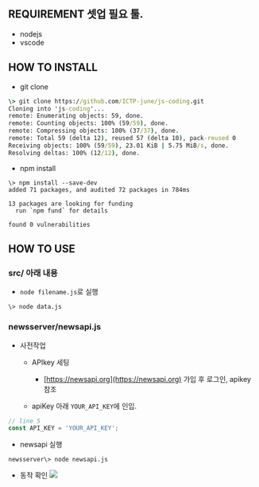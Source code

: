 ## REQUIREMENT 셋업 필요 툴.

- nodejs
- vscode

## HOW TO INSTALL

- git clone
```cmd
\> git clone https://github.com/ICTP-june/js-coding.git
Cloning into 'js-coding'...
remote: Enumerating objects: 59, done.
remote: Counting objects: 100% (59/59), done.
remote: Compressing objects: 100% (37/37), done.
remote: Total 59 (delta 12), reused 57 (delta 10), pack-reused 0
Receiving objects: 100% (59/59), 23.01 KiB | 5.75 MiB/s, done.
Resolving deltas: 100% (12/12), done.
```

- npm install
```
\> npm install --save-dev
added 71 packages, and audited 72 packages in 784ms

13 packages are looking for funding
  run `npm fund` for details

found 0 vulnerabilities
```

## HOW TO USE

### src/ 아래 내용 
- `node filename.js`로 실행
```
\> node data.js
```

### newsserver/newsapi.js 

+ 사전작업
  + APIkey 세팅
    - [https://newsapi.org](https://newsapi.org) 가입 후 로그인, apikey 참조

  + apiKey 아래 `YOUR_API_KEY`에 인입.
```js
// line 5
const API_KEY = 'YOUR_API_KEY';
```

- newsapi 실행
```
newsserver\> node newsapi.js
```

- 동작 확인
![](https://blog.kakaocdn.net/dn/H1Urn/btsInFkuVdW/ydTJF3cNhYmC4fC3Y99Fy0/img.png)
